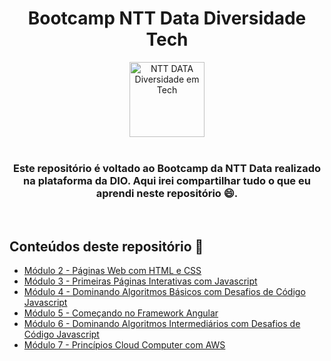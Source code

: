 <div align="center">
  <h1>Bootcamp NTT Data Diversidade Tech</h1>
  <img height="120" src="https://hermes.digitalinnovation.one/tracks/cf84a1fb-27d1-48c0-847b-e4632ee16519.png" alt="NTT DATA Diversidade em Tech" class="sc-hshgAP elUpEI">
</div>

<div align="center">
  <br>
  <h3>Este repositório é voltado ao Bootcamp da NTT Data realizado na plataforma da DIO. Aqui irei compartilhar tudo o que eu aprendi neste repositório 😄.</h3>
  <br>
</div>

## Conteúdos deste repositório 🔎

- [Módulo 2 - Páginas Web com HTML e CSS](modulo_2/Modulo2.md)
- [Módulo 3 - Primeiras Páginas Interativas com Javascript]()
- [Módulo 4 - Dominando Algoritmos Básicos com Desafios de Código Javascript]()
- [Módulo 5 - Começando no Framework Angular]()
- [Módulo 6 - Dominando Algoritmos Intermediários com Desafios de Código Javascript]()
- [Módulo 7 - Princípios Cloud Computer com AWS]()
